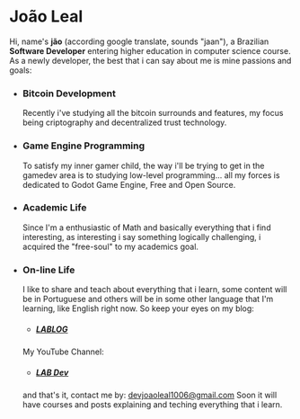# João Leal

Hi, name's **jão** (according google translate, sounds "jaan"), a Brazilian **Software Developer** entering higher education in computer science course. As a newly developer, the best that i can say about me is mine passions and goals:
- ### Bitcoin Development
  	Recently i've studying all the bitcoin surrounds and features, my focus being criptography and decentralized trust technology. 
 - ### Game Engine Programming
	To satisfy my inner gamer child, the way i'll be trying to get in the gamedev area is to studying low-level programming... all my forces is dedicated to Godot Game Engine, Free and Open Source.
- ### Academic Life
	Since I'm a enthusiastic of Math and basically everything that i find interesting, as interesting i say something logically challenging, i acquired the "free-soul" to my academics goal.
- ### On-line Life
	I like to share and teach about everything that i learn, some content will be in Portuguese and others will be in some other language that I'm learning, like English right now. So keep your eyes on my blog:
	- ##### <div><a href="joaoleal.pro">LABLOG</a></div>
	My YouTube Channel:
	- ##### <a href="https://www.youtube.com/@jlabdev">LAB  Dev </a> 
	and that's it, contact me by: devjoaoleal1006@gmail.com
	Soon it will have courses and posts explaining and teching everything that i learn.
